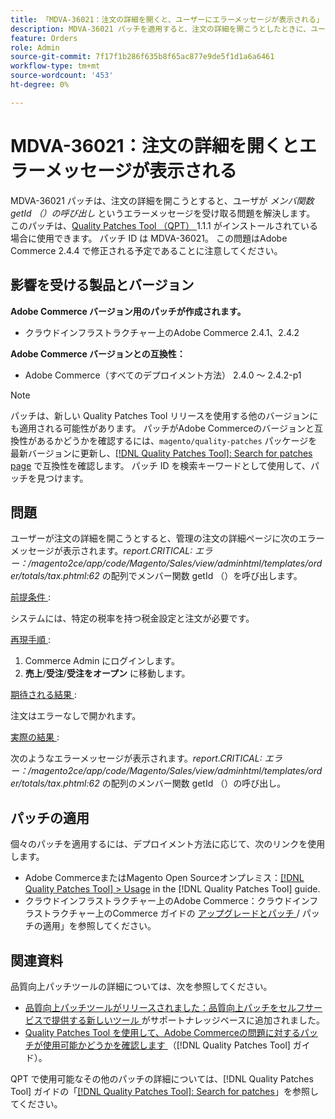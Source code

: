 ```yaml
---
title: 「MDVA-36021：注文の詳細を開くと、ユーザーにエラーメッセージが表示される」
description: MDVA-36021 パッチを適用すると、注文の詳細を開こうとしたときに、ユーザがメンバ関数 getId （）の呼び出しを受け取るというエラーメッセージが表示される問題が解決されます。 このパッチは、[Quality Patches Tool （QPT） ] （https://experienceleague.adobe.com/ja/docs/commerce-knowledge-base/kb/announcements/commerce-announcements/magento-quality-patches-released-new-tool-to-self-serve-quality-patches） 1.1.1 がインストールされている場合に利用できます。 パッチ ID は MDVA-36021。 この問題はAdobe Commerce 2.4.4 で修正される予定であることに注意してください。
feature: Orders
role: Admin
source-git-commit: 7f17f1b286f635b8f65ac877e9de5f1d1a6a6461
workflow-type: tm+mt
source-wordcount: '453'
ht-degree: 0%

---
```


# MDVA-36021：注文の詳細を開くとエラーメッセージが表示される

MDVA-36021 パッチは、注文の詳細を開こうとすると、ユーザが *メンバ関数 getId （）の呼び出し* というエラーメッセージを受け取る問題を解決します。 このパッチは、[Quality Patches Tool （QPT） ](https://experienceleague.adobe.com/ja/docs/commerce-knowledge-base/kb/announcements/commerce-announcements/magento-quality-patches-released-new-tool-to-self-serve-quality-patches)1.1.1 がインストールされている場合に使用できます。 パッチ ID は MDVA-36021。 この問題はAdobe Commerce 2.4.4 で修正される予定であることに注意してください。

## 影響を受ける製品とバージョン

**Adobe Commerce バージョン用のパッチが作成されます。**

* クラウドインフラストラクチャー上のAdobe Commerce 2.4.1、2.4.2

**Adobe Commerce バージョンとの互換性：**

* Adobe Commerce（すべてのデプロイメント方法） 2.4.0 ～ 2.4.2-p1

>[!NOTE]
>
>パッチは、新しい Quality Patches Tool リリースを使用する他のバージョンにも適用される可能性があります。 パッチがAdobe Commerceのバージョンと互換性があるかどうかを確認するには、`magento/quality-patches` パッケージを最新バージョンに更新し、[[!DNL Quality Patches Tool]: Search for patches page](https://experienceleague.adobe.com/ja/docs/commerce-knowledge-base/kb/announcements/commerce-announcements/magento-quality-patches-released-new-tool-to-self-serve-quality-patches) で互換性を確認します。 パッチ ID を検索キーワードとして使用して、パッチを見つけます。

## 問題

ユーザーが注文の詳細を開こうとすると、管理の注文の詳細ページに次のエラーメッセージが表示されます。*report.CRITICAL: エラー：/magento2ce/app/code/Magento/Sales/view/adminhtml/templates/order/totals/tax.phtml:62* の配列でメンバー関数 getId （）を呼び出します。

<u> 前提条件 </u>:

システムには、特定の税率を持つ税金設定と注文が必要です。

<u> 再現手順 </u>:

1. Commerce Admin にログインします。
1. **売上**/**受注**/**受注をオープン** に移動します。

<u> 期待される結果 </u>:

注文はエラーなしで開かれます。

<u> 実際の結果 </u>:

次のようなエラーメッセージが表示されます。*report.CRITICAL: エラー：/magento2ce/app/code/Magento/Sales/view/adminhtml/templates/order/totals/tax.phtml:62* の配列のメンバー関数 getId （）の呼び出し。

## パッチの適用

個々のパッチを適用するには、デプロイメント方法に応じて、次のリンクを使用します。

* Adobe CommerceまたはMagento Open Sourceオンプレミス：[[!DNL Quality Patches Tool] > Usage](/help/tools/quality-patches-tool/usage.md) in the [!DNL Quality Patches Tool] guide.
* クラウドインフラストラクチャー上のAdobe Commerce：クラウドインフラストラクチャー上のCommerce ガイドの [ アップグレードとパッチ ](https://experienceleague.adobe.com/docs/commerce-cloud-service/user-guide/develop/upgrade/apply-patches.html?lang=ja)/ パッチの適用」を参照してください。

## 関連資料

品質向上パッチツールの詳細については、次を参照してください。

* [ 品質向上パッチツールがリリースされました：品質向上パッチをセルフサービスで提供する新しいツール ](https://experienceleague.adobe.com/ja/docs/commerce-knowledge-base/kb/announcements/commerce-announcements/magento-quality-patches-released-new-tool-to-self-serve-quality-patches) がサポートナレッジベースに追加されました。
* [Quality Patches Tool を使用して、Adobe Commerceの問題に対するパッチが使用可能かどうかを確認します ](/help/tools/quality-patches-tool/patches-available-in-qpt/check-patch-for-magento-issue-with-magento-quality-patches.md) （[!DNL Quality Patches Tool] ガイド）。

QPT で使用可能なその他のパッチの詳細については、[!DNL Quality Patches Tool] ガイドの「[[!DNL Quality Patches Tool]: Search for patches](https://experienceleague.adobe.com/tools/commerce-quality-patches/index.html?lang=ja)」を参照してください。
